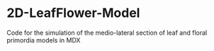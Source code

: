 # 2D-LeafFlower-Model
Code for the simulation of the medio-lateral section of leaf and floral primordia models in MDX
